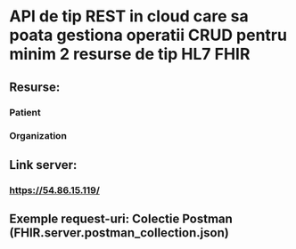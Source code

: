 # API de tip REST in cloud care sa poata gestiona operatii CRUD pentru minim 2 resurse de tip HL7 FHIR

## Resurse:
### Patient
### Organization

## Link server:
### https://54.86.15.119/

## Exemple request-uri: Colectie Postman (FHIR.server.postman_collection.json)
